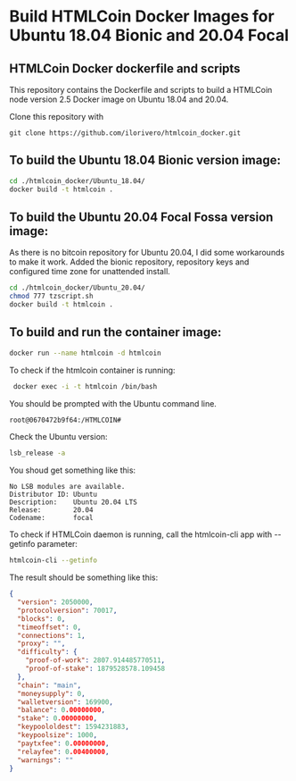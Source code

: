 # Build HTMLCoin Docker Images for Ubuntu 18.04 Bionic and 20.04 Focal


## HTMLCoin Docker dockerfile and scripts

This repository contains the Dockerfile and scripts to build a HTMLCoin node version 2.5 Docker image on Ubuntu 18.04 and 20.04.

Clone this repository with

```
git clone https://github.com/ilorivero/htmlcoin_docker.git
```

## To build the Ubuntu 18.04 Bionic version image:

```bash
cd ./htmlcoin_docker/Ubuntu_18.04/
docker build -t htmlcoin .
```

## To build the Ubuntu 20.04 Focal Fossa version image:

As there is no bitcoin repository for Ubuntu 20.04, I did some workarounds to make it work. 
Added the bionic repository, repository keys and configured time zone for unattended install. 

```bash
cd ./htmlcoin_docker/Ubuntu_20.04/
chmod 777 tzscript.sh
docker build -t htmlcoin .
```

## To build and run the container image:

```bash
docker run --name htmlcoin -d htmlcoin
```

To check if the htmlcoin container is running:

```bash
 docker exec -i -t htmlcoin /bin/bash
```

You should be prompted with the Ubuntu command line. 

```bash
root@0670472b9f64:/HTMLCOIN#
```

Check the Ubuntu version:

```bash
lsb_release -a
```

You shoud get something like this:

``` 
No LSB modules are available.
Distributor ID: Ubuntu
Description:    Ubuntu 20.04 LTS
Release:        20.04
Codename:       focal
``` 

To check if HTMLCoin daemon is running, call the htmlcoin-cli app with --getinfo parameter:

```bash
htmlcoin-cli --getinfo
```

The result should be something like this:

```json
{
  "version": 2050000,
  "protocolversion": 70017,
  "blocks": 0,
  "timeoffset": 0,
  "connections": 1,
  "proxy": "",
  "difficulty": {
    "proof-of-work": 2807.914485770511,
    "proof-of-stake": 1879528578.109458
  },
  "chain": "main",
  "moneysupply": 0,
  "walletversion": 169900,
  "balance": 0.00000000,
  "stake": 0.00000000,
  "keypoololdest": 1594231883,
  "keypoolsize": 1000,
  "paytxfee": 0.00000000,
  "relayfee": 0.00400000,
  "warnings": ""
}
```






